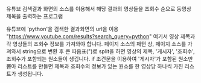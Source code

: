 유튜브 검색결과 화면의 소스를 이용해서
해당 결과의 영상들을
조회수 순으로 동영상 제목을 출력하는 프로그램

유튜브에 'python'을 검색한 결과화면의 url을 이용
"https://www.youtube.com/results?search_query=python"
여기서 영상 제목과 각 영상들의 조회수 정보를 가져와야 합니다.
페이지 소스의 패턴 상,
페이지 소스를 가져와서 string으로 변환 후
큰 따옴표(")로 split을 하면 영상의 제목, '게시자', '조회수', 조회수가 포함되는 원소들이 생깁니다.
if 조건문을 이용하여 '게시자'가 포함된 원소만 뽑아 리스트를 만들면
제목과 조회수의 정보가 있는 원소를 한 영상당 하나씩 가진 리스트가 생성됩니다.
